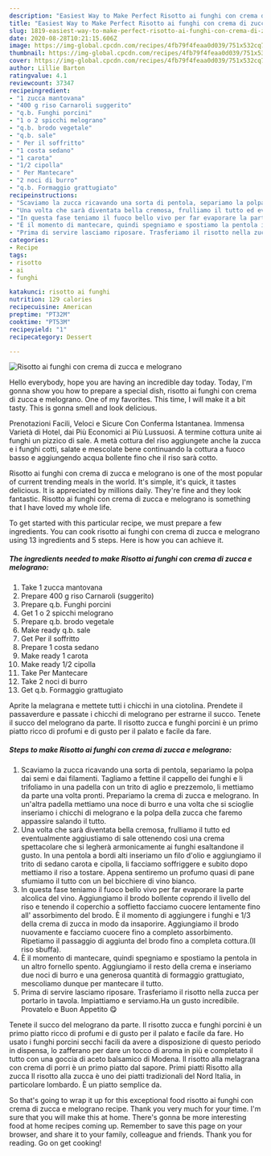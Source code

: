 ```yaml
---
description: "Easiest Way to Make Perfect Risotto ai funghi con crema di zucca e melograno"
title: "Easiest Way to Make Perfect Risotto ai funghi con crema di zucca e melograno"
slug: 1819-easiest-way-to-make-perfect-risotto-ai-funghi-con-crema-di-zucca-e-melograno
date: 2020-08-28T10:21:15.606Z
image: https://img-global.cpcdn.com/recipes/4fb79f4feaa0d039/751x532cq70/risotto-ai-funghi-con-crema-di-zucca-e-melograno-recipe-main-photo.jpg
thumbnail: https://img-global.cpcdn.com/recipes/4fb79f4feaa0d039/751x532cq70/risotto-ai-funghi-con-crema-di-zucca-e-melograno-recipe-main-photo.jpg
cover: https://img-global.cpcdn.com/recipes/4fb79f4feaa0d039/751x532cq70/risotto-ai-funghi-con-crema-di-zucca-e-melograno-recipe-main-photo.jpg
author: Lillie Barton
ratingvalue: 4.1
reviewcount: 37347
recipeingredient:
- "1 zucca mantovana"
- "400 g riso Carnaroli suggerito"
- "q.b. Funghi porcini"
- "1 o 2 spicchi melograno"
- "q.b. brodo vegetale"
- "q.b. sale"
- " Per il soffritto"
- "1 costa sedano"
- "1 carota"
- "1/2 cipolla"
- " Per Mantecare"
- "2 noci di burro"
- "q.b. Formaggio grattugiato"
recipeinstructions:
- "Scaviamo la zucca ricavando una sorta di pentola, separiamo la polpa dai semi e dai filamenti. Tagliamo a fettine il cappello dei funghi e li trifoliamo in una padella con un trito di aglio e prezzemolo, li mettiamo da parte una volta pronti. Prepariamo la crema di zucca e melograno. In un&#39;altra padella mettiamo una noce di burro e una volta che si scioglie inseriamo i chicchi di melograno e la polpa della zucca che faremo appassire salando il tutto."
- "Una volta che sarà diventata bella cremosa, frulliamo il tutto ed eventualmente aggiustiamo di sale ottenendo così una crema spettacolare che si legherà armonicamente ai funghi esaltandone il gusto. In una pentola a bordi alti inseriamo un filo d&#39;olio e aggiungiamo il trito di sedano carota e cipolla, li facciamo soffriggere e subito dopo mettiamo il riso a tostare. Appena sentiremo un profumo quasi di pane sfumiamo il tutto con un bel bicchiere di vino bianco."
- "In questa fase teniamo il fuoco bello vivo per far evaporare la parte alcolica del vino. Aggiungiamo il brodo bollente coprendo il livello del riso e tenendo il coperchio a soffietto facciamo cuocere lentamente fino all&#39; assorbimento del brodo. È il momento di aggiungere i funghi e 1/3 della crema di zucca in modo da insaporire. Aggiungiamo il brodo nuovamente e facciamo cuocere fino a completo assorbimento. Ripetiamo il passaggio di aggiunta del brodo fino a completa cottura.(Il riso sbuffa)."
- "È il momento di mantecare, quindi spegniamo e spostiamo la pentola in un altro fornello spento. Aggiungiamo il resto della crema e inseriamo due noci di burro e una generosa quantità di formaggio grattugiato, mescoliamo dunque per mantecare il tutto."
- "Prima di servire lasciamo riposare. Trasferiamo il risotto nella zucca per portarlo in tavola. Impiattiamo e serviamo.Ha un gusto incredibile. Provatelo e Buon Appetito 😋"
categories:
- Recipe
tags:
- risotto
- ai
- funghi

katakunci: risotto ai funghi 
nutrition: 129 calories
recipecuisine: American
preptime: "PT32M"
cooktime: "PT53M"
recipeyield: "1"
recipecategory: Dessert

---
```



![Risotto ai funghi con crema di zucca e melograno](https://img-global.cpcdn.com/recipes/4fb79f4feaa0d039/751x532cq70/risotto-ai-funghi-con-crema-di-zucca-e-melograno-recipe-main-photo.jpg)

Hello everybody, hope you are having an incredible day today. Today, I'm gonna show you how to prepare a special dish, risotto ai funghi con crema di zucca e melograno. One of my favorites. This time, I will make it a bit tasty. This is gonna smell and look delicious.

Prenotazioni Facili, Veloci e Sicure Con Conferma Istantanea. Immensa Varietà di Hotel, dai Più Economici ai Più Lussuosi. A termine cottura unite ai funghi un pizzico di sale. A metà cottura del riso aggiungete anche la zucca e i funghi cotti, salate e mescolate bene continuando la cottura a fuoco basso e aggiungendo acqua bollente fino che il riso sarà cotto.

Risotto ai funghi con crema di zucca e melograno is one of the most popular of current trending meals in the world. It's simple, it's quick, it tastes delicious. It is appreciated by millions daily. They're fine and they look fantastic. Risotto ai funghi con crema di zucca e melograno is something that I have loved my whole life.


To get started with this particular recipe, we must prepare a few ingredients. You can cook risotto ai funghi con crema di zucca e melograno using 13 ingredients and 5 steps. Here is how you can achieve it.

<!--inarticleads1-->

##### The ingredients needed to make Risotto ai funghi con crema di zucca e melograno:

1. Take 1 zucca mantovana
1. Prepare 400 g riso Carnaroli (suggerito)
1. Prepare q.b. Funghi porcini
1. Get 1 o 2 spicchi melograno
1. Prepare q.b. brodo vegetale
1. Make ready q.b. sale
1. Get  Per il soffritto
1. Prepare 1 costa sedano
1. Make ready 1 carota
1. Make ready 1/2 cipolla
1. Take  Per Mantecare
1. Take 2 noci di burro
1. Get q.b. Formaggio grattugiato


Aprite la melagrana e mettete tutti i chicchi in una ciotolina. Prendete il passaverdure e passate i chicchi di melograno per estrarne il succo. Tenete il succo del melograno da parte. Il risotto zucca e funghi porcini è un primo piatto ricco di profumi e di gusto per il palato e facile da fare. 

<!--inarticleads2-->

##### Steps to make Risotto ai funghi con crema di zucca e melograno:

1. Scaviamo la zucca ricavando una sorta di pentola, separiamo la polpa dai semi e dai filamenti. Tagliamo a fettine il cappello dei funghi e li trifoliamo in una padella con un trito di aglio e prezzemolo, li mettiamo da parte una volta pronti. Prepariamo la crema di zucca e melograno. In un&#39;altra padella mettiamo una noce di burro e una volta che si scioglie inseriamo i chicchi di melograno e la polpa della zucca che faremo appassire salando il tutto.
1. Una volta che sarà diventata bella cremosa, frulliamo il tutto ed eventualmente aggiustiamo di sale ottenendo così una crema spettacolare che si legherà armonicamente ai funghi esaltandone il gusto. In una pentola a bordi alti inseriamo un filo d&#39;olio e aggiungiamo il trito di sedano carota e cipolla, li facciamo soffriggere e subito dopo mettiamo il riso a tostare. Appena sentiremo un profumo quasi di pane sfumiamo il tutto con un bel bicchiere di vino bianco.
1. In questa fase teniamo il fuoco bello vivo per far evaporare la parte alcolica del vino. Aggiungiamo il brodo bollente coprendo il livello del riso e tenendo il coperchio a soffietto facciamo cuocere lentamente fino all&#39; assorbimento del brodo. È il momento di aggiungere i funghi e 1/3 della crema di zucca in modo da insaporire. Aggiungiamo il brodo nuovamente e facciamo cuocere fino a completo assorbimento. Ripetiamo il passaggio di aggiunta del brodo fino a completa cottura.(Il riso sbuffa).
1. È il momento di mantecare, quindi spegniamo e spostiamo la pentola in un altro fornello spento. Aggiungiamo il resto della crema e inseriamo due noci di burro e una generosa quantità di formaggio grattugiato, mescoliamo dunque per mantecare il tutto.
1. Prima di servire lasciamo riposare. Trasferiamo il risotto nella zucca per portarlo in tavola. Impiattiamo e serviamo.Ha un gusto incredibile. Provatelo e Buon Appetito 😋


Tenete il succo del melograno da parte. Il risotto zucca e funghi porcini è un primo piatto ricco di profumi e di gusto per il palato e facile da fare. Ho usato i funghi porcini secchi facili da avere a disposizione di questo periodo in dispensa, lo zafferano per dare un tocco di aroma in più e completato il tutto con una goccia di aceto balsamico di Modena. Il risotto alla melagrana con crema di porri è un primo piatto dal sapore. Primi piatti Risotto alla zucca Il risotto alla zucca è uno dei piatti tradizionali del Nord Italia, in particolare lombardo. È un piatto semplice da. 

So that's going to wrap it up for this exceptional food risotto ai funghi con crema di zucca e melograno recipe. Thank you very much for your time. I'm sure that you will make this at home. There's gonna be more interesting food at home recipes coming up. Remember to save this page on your browser, and share it to your family, colleague and friends. Thank you for reading. Go on get cooking!
